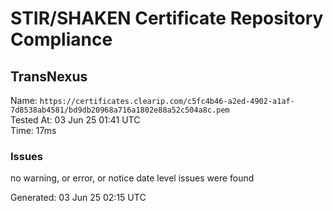 # STIR/SHAKEN Certificate Repository Compliance

## TransNexus

Name: `https://certificates.clearip.com/c5fc4b46-a2ed-4902-a1af-7d8538ab4581/bd9db20968a716a1802e88a52c504a8c.pem`\
Tested At: 03 Jun 25 01:41 UTC\
Time: 17ms

### Issues

no warning, or error, or notice date level issues were found

Generated: 03 Jun 25 02:15 UTC